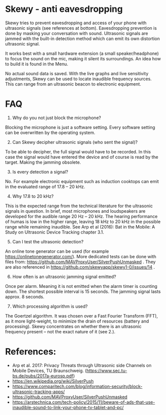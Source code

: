 # Skewy - anti eavesdropping

Skewy tries to prevent eavesdropping and access of your phone with ultrasonic signals (see references at bottom). Eavesdropping prevention is done by masking your conversation with sound. Ultrasonic signals are jammed with the built-in detection method which can emit its own distortion ultrasonic signal.

It works best with a small hardware extension (a small speaker/headphone) to focus the sound on the mic, making it silent its surroundings. An idea how to build it is found in the Menu.

No actual sound data is saved. With the live graphs and live sensitivity adjustments, Skewy can be used to locate inaudible frequency sources. This can range from an ultrasonic beacon to electronic equipment.

# FAQ

1.	Why do you not just block the microphone?

Blocking the microphone is just a software setting. Every software setting can be overwritten by the operating system. 

2.	Can Skewy decipher ultrasonic signals (who sent the signal)?

To be able to decipher, the full signal would have to be recorded. In this case the signal would have entered the device and of course is read by the target. Making the jamming obsolete.

3.	Is every detection a signal?

No. For example electronic equipment such as induction cooktops can emit in the evaluated range of 17.8 – 20 kHz.

4.	Why 17.8 to 20 kHz?

This is the expected range from the technical literature for the ultrasonic signals in question. In brief, most microphones and loudspeakers are developed for the audible range 20 Hz – 20 kHz. The hearing performance of humas is low in the higher range, leaving 18 kHz to 20 kHz in the possible range while remaining inaudible. See Arp et al (2016): Bat in the Mobile: A Study on Ultrasonic Device Tracking chapter 3.1.

5.	Can I test the ultrasonic detection?

An online tone generator can be used (for example https://onlinetonegenerator.com/).
More dedicated tests can be done with files from: https://github.com/MAVProxyUser/SilverPushUnmasked . They are also referenced in https://github.com/skewyapp/skewy1-0/issues/14 .

6.	How often is an ultrasonic jamming signal emitted?

Once per alarm. Meaning it is not emitted when the alarm timer is counting down. The shortest possible interval is 15 seconds. The jamming signal lasts approx. 8 seconds.

7.	Which processing algorithm is used?

The Goertzel algorithm. It was chosen over a Fast Fourier Transform (FFT), as it more light-weight, to minimize the drain of resources (battery and processing). Skewy concentrates on whether there is an ultrasonic frequency present – not the exact nature of it (see 2.).

# References:
* Arp et al. 2017: Privacy Threats through Ultrasonic side Channels on Mobile Devices, TU Braunschweig. (https://www.sec.tu-bs.de/pubs/2017a-eurosp.pdf)
* https://en.wikipedia.org/wiki/SilverPush
* https://www.comparitech.com/blog/information-security/block-ultrasonic-tracking-apps/
* https://github.com/MAVProxyUser/SilverPushUnmasked
* https://arstechnica.com/tech-policy/2015/11/beware-of-ads-that-use-inaudible-sound-to-link-your-phone-tv-tablet-and-pc/
